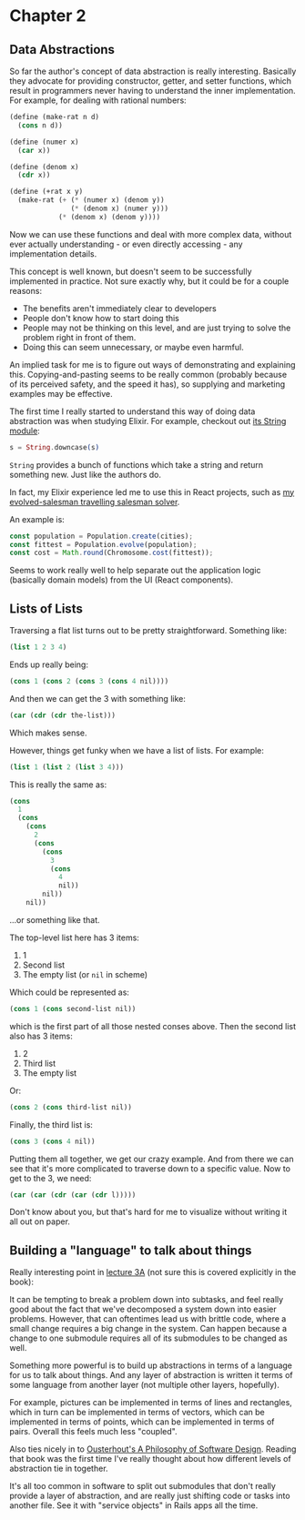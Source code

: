 # Chapter 2

## Data Abstractions

So far the author's concept of data abstraction is really interesting. Basically they advocate for providing constructor, getter, and setter functions, which result in programmers never having to understand the inner implementation. For example, for dealing with rational numbers:

```scheme
(define (make-rat n d)
  (cons n d))

(define (numer x)
  (car x))

(define (denom x)
  (cdr x))

(define (+rat x y)
  (make-rat (+ (* (numer x) (denom y))
               (* (denom x) (numer y)))
            (* (denom x) (denom y))))
```

Now we can use these functions and deal with more complex data, without ever actually understanding - or even directly accessing - any implementation details.

This concept is well known, but doesn't seem to be successfully implemented in practice. Not sure exactly why, but it could be for a couple reasons:

- The benefits aren't immediately clear to developers
- People don't know how to start doing this
- People may not be thinking on this level, and are just trying to solve the problem right in front of them.
- Doing this can seem unnecessary, or maybe even harmful.

An implied task for me is to figure out ways of demonstrating and explaining this. Copying-and-pasting seems to be really common (probably because of its perceived safety, and the speed it has), so supplying and marketing examples may be effective.

The first time I really started to understand this way of doing data abstraction was when studying Elixir. For example, checkout out [its String module](https://hexdocs.pm/elixir/String.html#downcase/2):

```elixir
s = String.downcase(s)
```

`String` provides a bunch of functions which take a string and return something new. Just like the authors do.

In fact, my Elixir experience led me to use this in React projects, such as [my evolved-salesman travelling salesman solver](https://github.com/ahuth/evolved-salesman/blob/495da8ef8487c50d2ec296fcfc74d6d5409aa093/src/utils/chromosome.js).

An example is:

```js
const population = Population.create(cities);
const fittest = Population.evolve(population);
const cost = Math.round(Chromosome.cost(fittest));
```

Seems to work really well to help separate out the application logic (basically domain models) from the UI (React components).

## Lists of Lists

Traversing a flat list turns out to be pretty straightforward. Something like:

```scheme
(list 1 2 3 4)
```

Ends up really being:

```scheme
(cons 1 (cons 2 (cons 3 (cons 4 nil))))
```

And then we can get the 3 with something like:

```scheme
(car (cdr (cdr the-list)))
```

Which makes sense.

However, things get funky when we have a list of lists. For example:

```scheme
(list 1 (list 2 (list 3 4)))
```

This is really the same as:

```scheme
(cons
  1
  (cons
    (cons
      2
      (cons
        (cons
          3
          (cons
            4
            nil))
        nil))
    nil))
```

...or something like that.

The top-level list here has 3 items:
1. 1
2. Second list
3. The empty list (or `nil` in scheme)

Which could be represented as:

```scheme
(cons 1 (cons second-list nil))
```

which is the first part of all those nested conses above. Then the second list also has 3 items:
1. 2
2. Third list
3. The empty list

Or:

```scheme
(cons 2 (cons third-list nil))
```

Finally, the third list is:

```scheme
(cons 3 (cons 4 nil))
```

Putting them all together, we get our crazy example. And from there we can see that it's more complicated to traverse down to a specific value. Now to get to the 3, we need:

```scheme
(car (car (cdr (car (cdr l)))))
```

Don't know about you, but that's hard for me to visualize without writing it all out on paper.

## Building a "language" to talk about things

Really interesting point in [lecture 3A](https://www.youtube.com/watch?v=2QgZVYI3tDs&t=10s&list=PLE18841CABEA24090&index=6) (not sure this is covered explicitly in the book):

It can be tempting to break a problem down into subtasks, and feel really good about the fact that we've decomposed a system down into easier problems. However, that can oftentimes lead us with brittle code, where a small change requires a big change in the system. Can happen because a change to one submodule requires all of its submodules to be changed as well.

Something more powerful is to build up abstractions in terms of a language for us to talk about things. And any layer of abstraction is written it terms of some language from another layer (not multiple other layers, hopefully).

For example, pictures can be implemented in terms of lines and rectangles, which in turn can be implemented in terms of vectors, which can be implemented in terms of points, which can be implemented in terms of pairs. Overall this feels much less "coupled".

Also ties nicely in to [Ousterhout's A Philosophy of Software Design](https://www.amazon.com/Philosophy-Software-Design-John-Ousterhout/dp/1732102201). Reading that book was the first time I've really thought about how different levels of abstraction tie in together.

It's all too common in software to split out submodules that don't really provide a layer of abstraction, and are really just shifting code or tasks into another file. See it with "service objects" in Rails apps all the time.

